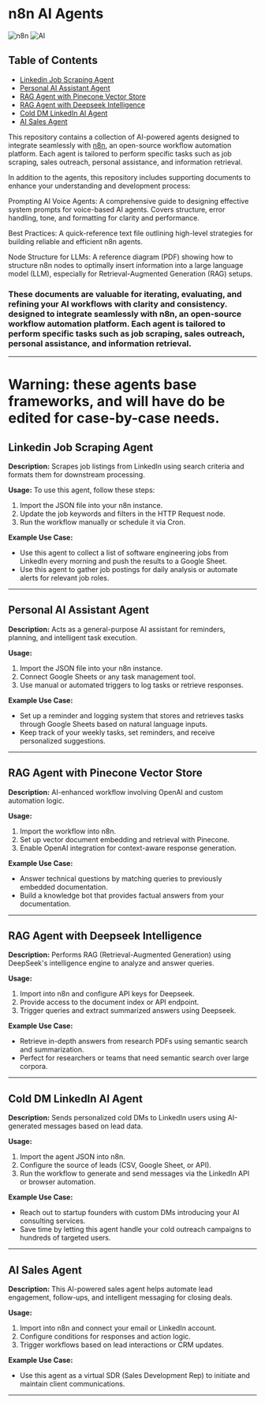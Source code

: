 # n8n AI Agents

![n8n](https://img.shields.io/badge/Built%20With-n8n-blue) ![AI](https://img.shields.io/badge/Powered%20by-OpenAI-lightgrey)

## Table of Contents

* [Linkedin Job Scraping Agent](#linkedin-job-scraping-agent)
* [Personal AI Assistant Agent](#personal-ai-assistant-agent)
* [RAG Agent with Pinecone Vector Store](#rag-agent-with-pinecone-vector-store)
* [RAG Agent with Deepseek Intelligence](#rag-agent-with-deepseek-intelligence)
* [Cold DM LinkedIn AI Agent](#cold-dm-linkedin-ai-agent)
* [AI Sales Agent](#ai-sales-agent)

This repository contains a collection of AI-powered agents designed to integrate seamlessly with [n8n](https://n8n.io/), an open-source workflow automation platform. Each agent is tailored to perform specific tasks such as job scraping, sales outreach, personal assistance, and information retrieval.

In addition to the agents, this repository includes supporting documents to enhance your understanding and development process:

Prompting AI Voice Agents: A comprehensive guide to designing effective system prompts for voice-based AI agents. Covers structure, error handling, tone, and formatting for clarity and performance.

Best Practices: A quick-reference text file outlining high-level strategies for building reliable and efficient n8n agents.

Node Structure for LLMs: A reference diagram (PDF) showing how to structure n8n nodes to optimally insert information into a large language model (LLM), especially for Retrieval-Augmented Generation (RAG) setups.

### These documents are valuable for iterating, evaluating, and refining your AI workflows with clarity and consistency. designed to integrate seamlessly with n8n, an open-source workflow automation platform. Each agent is tailored to perform specific tasks such as job scraping, sales outreach, personal assistance, and information retrieval.
---
# Warning: these agents base frameworks, and will have do be edited for case-by-case needs.
## Linkedin Job Scraping Agent

**Description:**
Scrapes job listings from LinkedIn using search criteria and formats them for downstream processing.

**Usage:**
To use this agent, follow these steps:

1. Import the JSON file into your n8n instance.
2. Update the job keywords and filters in the HTTP Request node.
3. Run the workflow manually or schedule it via Cron.

**Example Use Case:**

* Use this agent to collect a list of software engineering jobs from LinkedIn every morning and push the results to a Google Sheet.
* Use this agent to gather job postings for daily analysis or automate alerts for relevant job roles.

---

## Personal AI Assistant Agent

**Description:**
Acts as a general-purpose AI assistant for reminders, planning, and intelligent task execution.

**Usage:**

1. Import the JSON file into your n8n instance.
2. Connect Google Sheets or any task management tool.
3. Use manual or automated triggers to log tasks or retrieve responses.

**Example Use Case:**

* Set up a reminder and logging system that stores and retrieves tasks through Google Sheets based on natural language inputs.
* Keep track of your weekly tasks, set reminders, and receive personalized suggestions.

---

## RAG Agent with Pinecone Vector Store

**Description:**
AI-enhanced workflow involving OpenAI and custom automation logic.

**Usage:**

1. Import the workflow into n8n.
2. Set up vector document embedding and retrieval with Pinecone.
3. Enable OpenAI integration for context-aware response generation.

**Example Use Case:**

* Answer technical questions by matching queries to previously embedded documentation.
* Build a knowledge bot that provides factual answers from your documentation.

---

## RAG Agent with Deepseek Intelligence

**Description:**
Performs RAG (Retrieval-Augmented Generation) using DeepSeek's intelligence engine to analyze and answer queries.

**Usage:**

1. Import into n8n and configure API keys for Deepseek.
2. Provide access to the document index or API endpoint.
3. Trigger queries and extract summarized answers using Deepseek.

**Example Use Case:**

* Retrieve in-depth answers from research PDFs using semantic search and summarization.
* Perfect for researchers or teams that need semantic search over large corpora.

---

## Cold DM LinkedIn AI Agent

**Description:**
Sends personalized cold DMs to LinkedIn users using AI-generated messages based on lead data.

**Usage:**

1. Import the agent JSON into n8n.
2. Configure the source of leads (CSV, Google Sheet, or API).
3. Run the workflow to generate and send messages via the LinkedIn API or browser automation.

**Example Use Case:**

* Reach out to startup founders with custom DMs introducing your AI consulting services.
* Save time by letting this agent handle your cold outreach campaigns to hundreds of targeted users.

---

## AI Sales Agent

**Description:**
This AI-powered sales agent helps automate lead engagement, follow-ups, and intelligent messaging for closing deals.

**Usage:**

1. Import into n8n and connect your email or LinkedIn account.
2. Configure conditions for responses and action logic.
3. Trigger workflows based on lead interactions or CRM updates.

**Example Use Case:**

* Use this agent as a virtual SDR (Sales Development Rep) to initiate and maintain client communications.

---
